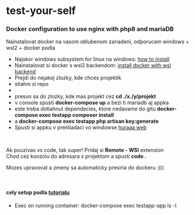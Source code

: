 # test-your-self

<h3>Docker configuration to use nginx with php8 and mariaDB</h3>

<p>Nainstalovat docker na vasom oblubenom zariadeni, odporucam windows + wsl2 + docker podla</p>
<ul>
<li>Najskor windows subsystem for linux na windows: <a href="https://docs.microsoft.com/en-us/windows/wsl/install-win10">how to install</a></li>
<li>Nainstalovat si docker s wsl2 backendom: <a href="https://docs.docker.com/docker-for-windows/install/#system-requirements-for-wsl-2-backend">install docker with wsl backend</a></li>
<li>Prejdi do nejakej zlozky, kde chces projektik</li>
<li>stiahni si repo<li>
<li>presun sa do zlozky, kde mas projekt cez <b>cd ./x./y/projekt </b></li>
<li>v console spusti <b>docker-compose up</b> a bezi ti mariadb aj appka</li>
<li>este treba dotiahnut dependecies, ktore nedavame do gitu <b>docker-compose exec testapp composer install</b></li>
<li> a <b>docker-compose exec testapp php artisan key:generate</b></li>
<li>Spusti si appku v prehliadaci vo windowse <a href="http://localhost:8000/">huraaa web</a></li>
</ul>

<br>
<p>Ak pouzivas vs code, tak super! Pridaj si <b> Remote - WSl</b> extension<br>
Chod cez konzolu do adresara s projektom a spusti <b>code .</b><br>

Mozes upravovat a zmeny sa automaticky presiria do dockeru :)))
</p>

<br>

<h4>cely setup podla <a href="https://www.digitalocean.com/community/tutorials/how-to-install-and-set-up-laravel-with-docker-compose-on-ubuntu-20-04">tutorialu</a></h4>
<p>
<ul>
<li>Exec on running container: docker-compose exec testapp-app ls -l</li>
</ul>
</p>

<!-- DO Only once after init to init laravel -->
<!-- composer create-project --prefer-dist laravel/laravel:^8.0 final -->
<!-- cd final -->
<!-- mv * ../ -->

